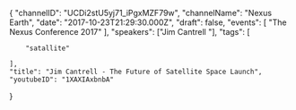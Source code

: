 {
    "channelID": "UCDi2stU5yj71_iPgxMZF79w",
    "channelName": "Nexus Earth",
    "date": "2017-10-23T21:29:30.000Z",
    "draft": false,
    "events": [
        "The Nexus Conference 2017"
    ],
    "speakers": ["Jim Cantrell "],
    "tags": [


        "satallite"

    ],
    "title": "Jim Cantrell - The Future of Satellite Space Launch",
    "youtubeID": "1XAXIAxbnbA"
}
